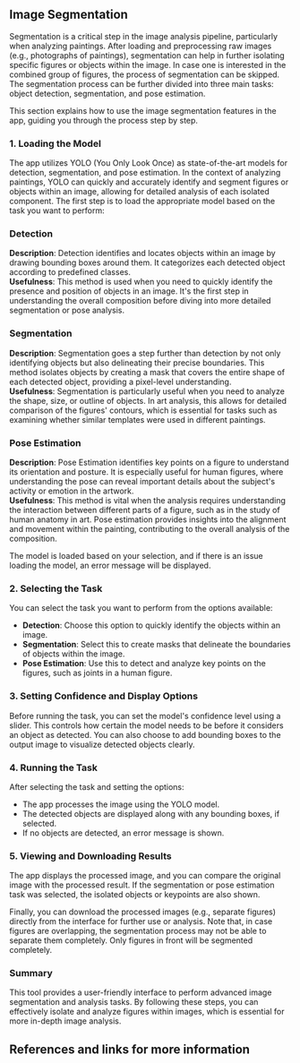 ## Image Segmentation

Segmentation is a critical step in the image analysis pipeline, particularly when analyzing paintings. After loading and preprocessing raw images (e.g., photographs of paintings), segmentation can help in further isolating specific figures or objects within the image. In case one is interested in the combined group of figures, the process of segmentation can be skipped. The segmentation process can be further divided into three main tasks: object detection, segmentation, and pose estimation.

This section explains how to use the image segmentation features in the app, guiding you through the process step by step.

### 1. Loading the Model
The app utilizes YOLO (You Only Look Once) as state-of-the-art models for detection, segmentation, and pose estimation. In the context of analyzing paintings, YOLO can quickly and accurately identify and segment figures or objects within an image, allowing for detailed analysis of each isolated component. The first step is to load the appropriate model based on the task you want to perform:

### Detection
**Description**: Detection identifies and locates objects within an image by drawing bounding boxes around them. It categorizes each detected object according to predefined classes.  
**Usefulness**: This method is used when you need to quickly identify the presence and position of objects in an image. It's the first step in understanding the overall composition before diving into more detailed segmentation or pose analysis.

### Segmentation
**Description**: Segmentation goes a step further than detection by not only identifying objects but also delineating their precise boundaries. This method isolates objects by creating a mask that covers the entire shape of each detected object, providing a pixel-level understanding.  
**Usefulness**: Segmentation is particularly useful when you need to analyze the shape, size, or outline of objects. In art analysis, this allows for detailed comparison of the figures' contours, which is essential for tasks such as examining whether similar templates were used in different paintings.

### Pose Estimation
**Description**: Pose Estimation identifies key points on a figure to understand its orientation and posture. It is especially useful for human figures, where understanding the pose can reveal important details about the subject's activity or emotion in the artwork.  
**Usefulness**: This method is vital when the analysis requires understanding the interaction between different parts of a figure, such as in the study of human anatomy in art. Pose estimation provides insights into the alignment and movement within the painting, contributing to the overall analysis of the composition.

The model is loaded based on your selection, and if there is an issue loading the model, an error message will be displayed.

### 2. Selecting the Task
You can select the task you want to perform from the options available:

- **Detection**: Choose this option to quickly identify the objects within an image.
- **Segmentation**: Select this to create masks that delineate the boundaries of objects within the image.
- **Pose Estimation**: Use this to detect and analyze key points on the figures, such as joints in a human figure.

### 3. Setting Confidence and Display Options
Before running the task, you can set the model's confidence level using a slider. This controls how certain the model needs to be before it considers an object as detected. You can also choose to add bounding boxes to the output image to visualize detected objects clearly.

### 4. Running the Task
After selecting the task and setting the options:

- The app processes the image using the YOLO model.
- The detected objects are displayed along with any bounding boxes, if selected.
- If no objects are detected, an error message is shown.

### 5. Viewing and Downloading Results
The app displays the processed image, and you can compare the original image with the processed result. If the segmentation or pose estimation task was selected, the isolated objects or keypoints are also shown.

Finally, you can download the processed images (e.g., separate figures) directly from the interface for further use or analysis. Note that, in case figures are overlapping, the segmentation process may not be able to separate them completely. Only figures in front will be segmented completely.

### Summary
This tool provides a user-friendly interface to perform advanced image segmentation and analysis tasks. By following these steps, you can effectively isolate and analyze figures within images, which is essential for more in-depth image analysis.

## References and links for more information

